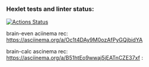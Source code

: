 ### Hexlet tests and linter status:
[![Actions Status](https://github.com/konstantinsereda/python-project-49/actions/workflows/hexlet-check.yml/badge.svg)](https://github.com/konstantinsereda/python-project-49/actions)

brain-even aciinema rec: https://asciinema.org/a/Oc1t4DAy9M0ozAfPyGQjbidYA

brain-calc ascinema rec: https://asciinema.org/a/B51htEo9wwaj5jEATnCZE37xf
:
